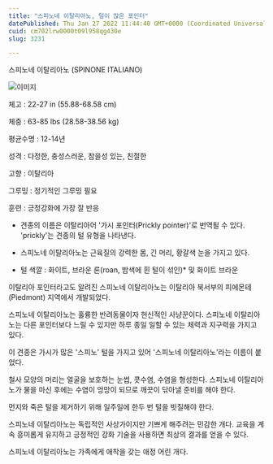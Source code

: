 ```yaml
---
title: "스피노네 이탈리아노, 털이 많은 포인터"
datePublished: Thu Jan 27 2022 11:44:40 GMT+0000 (Coordinated Universal Time)
cuid: cm702lrw0000t09l958qg430e
slug: 3231

---
```



스피노네 이탈리아노 (SPINONE ITALIANO)

![이미지](https://cdn.hashnode.com/res/hashnode/image/upload/v1739253459524/57efb4eb-64a0-4e90-a4a7-a137f2be653b.jpeg)

체고 : 22-27 in (55.88-68.58 cm)

체중 : 63-85 lbs (28.58-38.56 kg)

평균수명 : 12-14년

성격 : 다정한, 충성스러운, 참을성 있는, 친절한

고향 : 이탈리아

그루밍 : 정기적인 그루밍 필요

훈련 : 긍정강화에 가장 잘 반응

* 견종의 이름은 이탈리아어 '가시 포인터(Prickly pointer)'로 번역될 수 있다. 'prickly'는 견종의 털 유형을 나타낸다.

* 스피노네 이탈리아노는 근육질의 강력한 몸, 긴 머리, 황갈색 눈을 가지고 있다.

* 털 색깔 : 화이트, 브라운 론(roan, 밤색에 흰 털이 섞인)* 및 화이트 브라운

이탈리아 포인터라고도 알려진 스피노네 이탈리아노는 이탈리아 북서부의 피에몬테(Piedmont) 지역에서 개발되었다.

스피노네 이탈리아노는 훌륭한 반려동물이자 헌신적인 사냥꾼이다. 스피노네 이탈리아노는 다른 포인터보다 느릴 수 있지만 하루 종일 일할 수 있는 체력과 지구력을 가지고 있다.

이 견종은 가시가 많은 '스피노' 털을 가지고 있어 '스피노네 이탈리아노'라는 이름이 붙었다.

철사 모양의 머리는 얼굴을 보호하는 눈썹, 콧수염, 수염을 형성한다. 스피노네 이탈리아노가 물을 마신 후에는 수염이 엉망이 되므로 깨끗이 닦아낼 준비를 해야 한다.

먼지와 죽은 털을 제거하기 위해 일주일에 한두 번 털을 빗질해야 한다.

스피노네 이탈리아노는 독립적인 사상가이지만 기쁘게 해주려는 민감한 개다. 교육을 계속 흥미롭게 유지하고 긍정적인 강화 기술을 사용하면 최상의 결과를 얻을 수 있다.

스피노네 이탈리아노는 가족에게 애착을 갖는 애정 어린 개다.